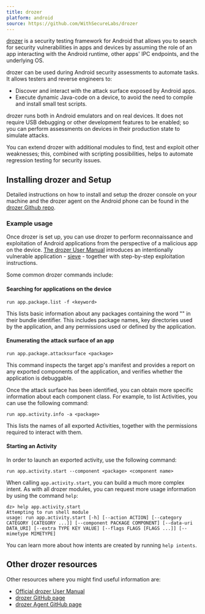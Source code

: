 ```yaml
---
title: drozer
platform: android
source: https://github.com/WithSecureLabs/drozer
---
```


[drozer](https://github.com/WithSecureLabs/drozer "drozer on GitHub") is a security testing framework for Android that allows you to search for security vulnerabilities in apps and devices by assuming the role of an app interacting with the Android runtime, other apps' IPC endpoints, and the underlying OS.

drozer can be used during Android security assessments to automate tasks. It allows testers and reverse engineers to:

- Discover and interact with the attack surface exposed by Android apps.
- Execute dynamic Java-code on a device, to avoid the need to compile and install small test scripts.

drozer runs both in Android emulators and on real devices. It does not require USB debugging or other development features to be enabled; so you can perform assessments on devices in their production state to simulate attacks.

You can extend drozer with additional modules to find, test and exploit other weaknesses; this, combined with scripting possibilities, helps to automate regression testing for security issues.

## Installing drozer and Setup

Detailed instructions on how to install and setup the drozer console on your machine and the drozer agent on the Android phone can be found in the [drozer Github repo](https://github.com/WithSecureLabs/drozer "Installation instructions of drozer").

### Example usage

Once drozer is set up, you can use drozer to perform reconnaissance and exploitation of Android applications from the perspective of a malicious app on the device. [The drozer User Manual](https://labs.withsecure.com/tools/drozer#3 "drozer User Manual") introduces an intentionally vulnerable application - [sieve](https://github.com/WithSecureLabs/sieve "GitHub repo - sieve") - together with step-by-step exploitation instructions.

Some common drozer commands include:

#### Searching for applications on the device

```
run app.package.list -f <keyword>
```

This lists basic information about any packages containing the word "<keyword>" in their bundle identifier. This includes package names, key directories used by the application, and any permissions used or defined by the application.

#### Enumerating the attack surface of an app

```
run app.package.attacksurface <package>
```

This command inspects the target app's manifest and provides a report on any exported components of the application, and verifies whether the application is debuggable.

Once the attack surface has been identified, you can obtain more specific information about each component class. For example, to list  Activities, you can use the following command:

```
run app.activity.info -a <package>
```

This lists the names of all exported Activities, together with the permissions required to interact with them.

#### Starting an Activity

In order to launch an exported activity, use the following command:

```
run app.activity.start --component <package> <component name>
```

When calling `app.activity.start`, you can build a much more complex intent. As with all drozer modules, you can request more usage information by using the command `help`:

```
dz> help app.activity.start
Attempting to run shell module
usage: run app.activity.start [-h] [--action ACTION] [--category CATEGORY [CATEGORY ...]] [--component PACKAGE COMPONENT] [--data-uri DATA_URI] [--extra TYPE KEY VALUE] [--flags FLAGS [FLAGS ...]] [--mimetype MIMETYPE]
```

You can learn more about how intents are created by running `help intents`.

## Other drozer resources

Other resources where you might find useful information are:

- [Official drozer User Manual](https://labs.withsecure.com/tools/drozer "drozer User Manual")
- [drozer GitHub page](https://github.com/WithSecureLabs/drozer "GitHub repo - drozer")
- [drozer Agent GitHub page](https://github.com/WithSecureLabs/drozer-agent "GitHub repo - drozer-agent")
